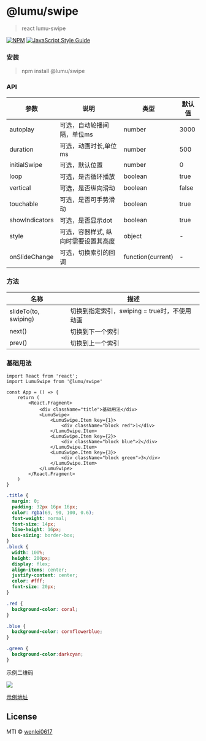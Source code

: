 # @lumu/swipe

> react lumu-swipe

[![NPM](https://img.shields.io/npm/v/@lumu/swipe.svg)](https://www.npmjs.com/package/@lumu/swipe) [![JavaScript Style Guide](https://img.shields.io/badge/code_style-standard-brightgreen.svg)](https://standardjs.com)

### 安装

> npm install @lumu/swipe

### API

|参数|说明|类型|默认值|
-|-|-|-
autoplay|可选，自动轮播间隔，单位ms|number|3000
duration|可选，动画时长,单位ms|number|500
initialSwipe|可选，默认位置|number|0
loop|可选，是否循环播放|boolean|true
vertical|可选，是否纵向滑动|boolean|false
touchable|可选，是否可手势滑动|boolean|true
showIndicators|可选，是否显示dot|boolean|true
style|可选，容器样式, 纵向时需要设置其高度|object|-
onSlideChange|可选，切换索引的回调|function(current)|-

### 方法
|名称|描述|
-|-
slideTo(to, swiping)|切换到指定索引，swiping = true时，不使用动画
next()|切换到下一个索引
prev()|切换到上一个索引

### 基础用法

```tsx
import React from 'react';
import LumuSwipe from '@lumu/swipe'

const App = () => {
    return (
        <React.Fragment>
            <div className="title">基础用法</div>
            <LumuSwipe>
                <LumuSwipe.Item key={1}>
                    <div className="block red">1</div>
                </LumuSwipe.Item>
                <LumuSwipe.Item key={2}>
                    <div className="block blue">2</div>
                </LumuSwipe.Item>
                <LumuSwipe.Item key={3}>
                    <div className="block green">3</div>
                </LumuSwipe.Item>
            </LumuSwipe>
        </React.Fragment>
    )
}
```
```css
.title {
  margin: 0;
  padding: 32px 16px 16px;
  color: rgba(69, 90, 100, 0.6);
  font-weight: normal;
  font-size: 14px;
  line-height: 16px;
  box-sizing: border-box;
}
.block {
  width: 100%;
  height: 200px;
  display: flex;
  align-items: center;
  justify-content: center;
  color: #fff;
  font-size: 20px;
}

.red {
  background-color: coral;
}

.blue {
  background-color: cornflowerblue;
}

.green {
  background-color:darkcyan;
}
```

示例二维码

![](https://p1-juejin.byteimg.com/tos-cn-i-k3u1fbpfcp/1b7f259ba7084f6cbb10ac83c719670d~tplv-k3u1fbpfcp-watermark.image)

[示例地址](http://49.235.254.79/lumu-swipe/)

## License

MTI © [wenlei0617](https://github.com/wenlei0617)
